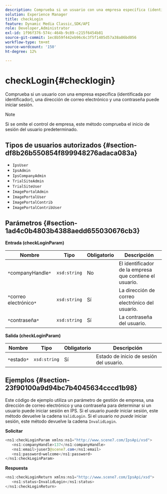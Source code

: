 ```yaml
---
description: Comprueba si un usuario con una empresa específica (identificada por identificador), una dirección de correo electrónico y una contraseña puede iniciar sesión.
solution: Experience Manager
title: checkLogin
feature: Dynamic Media Classic,SDK/API
role: Developer,Administrator
exl-id: 1f96f376-574c-464b-9c89-c215f6454b81
source-git-commit: 1ec8b59f442eb96c6c3f5f1405d57a38a86bd056
workflow-type: tm+mt
source-wordcount: '150'
ht-degree: 12%

---
```


# checkLogin{#checklogin}

Comprueba si un usuario con una empresa específica (identificada por identificador), una dirección de correo electrónico y una contraseña puede iniciar sesión.

>[!NOTE]
>
>Si se omite el control de empresa, este método comprueba el inicio de sesión del usuario predeterminado.

## Tipos de usuarios autorizados {#section-df8b26b550854f899948276adaca083a}

* `IpsUser`
* `IpsAdmin`
* `IpsCompanyAdmin`
* `TrialSiteAdmin`
* `TrialSiteUser`
* `ImagePortalAdmin`
* `ImagePortalUser`
* `ImagePortalContrib`
* `ImagePortalContribUser`

## Parámetros {#section-1ad4c0b4803b4388aedd655030676cb3}

**Entrada (checkLoginParam)**

| Nombre | Tipo | Obligatorio | Descripción |
|---|---|---|---|
| `*`companyHandle`*` | `xsd:string` | No | El identificador de la empresa que contiene el usuario. |
| `*`correo electrónico`*` | `xsd:string` | Sí | La dirección de correo electrónico del usuario. |
| `*`contraseña`*` | `xsd:string` | Sí | La contraseña del usuario. |

**Salida (checkLoginParam)**

| Nombre | Tipo | Obligatorio | Descripción |
|---|---|---|---|
| `*`estado`*` | `xsd:string` | Sí | Estado de inicio de sesión del usuario. |

## Ejemplos {#section-23f90100a9d94bc7b4045634cccd1b98}

Este código de ejemplo utiliza un parámetro de gestión de empresa, una dirección de correo electrónico y una contraseña para determinar si un usuario puede iniciar sesión en IPS. Si el usuario *puede* iniciar sesión, este método devuelve la cadena `ValidLogin`. Si el usuario *no puede* iniciar sesión, este método devuelve la cadena `InvalidLogin`.

**Solicitar**

```java
<ns1:checkLoginParam xmlns:ns1="http://www.scene7.com/IpsApi/xsd">
   <ns1:companyHandle>137</ns1:companyHandle>
   <ns1:email>juser3@scene7.com</ns1:email>
   <ns1:password>welcome</ns1:password>
</ns1:checkLoginParam>
```

**Respuesta**

```java
<ns1:checkLoginReturn xmlns:ns1="http://www.scene7.com/IpsApi/xsd">
   <ns1:status>InvalidLogin</ns1:status>
</ns1:checkLoginReturn>
```
